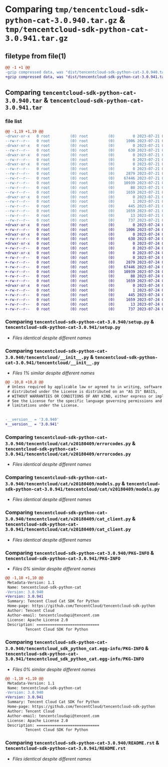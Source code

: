 # Comparing `tmp/tencentcloud-sdk-python-cat-3.0.940.tar.gz` & `tmp/tencentcloud-sdk-python-cat-3.0.941.tar.gz`

## filetype from file(1)

```diff
@@ -1 +1 @@
-gzip compressed data, was "dist/tencentcloud-sdk-python-cat-3.0.940.tar", last modified: Fri Jul 21 00:24:16 2023, max compression
+gzip compressed data, was "dist/tencentcloud-sdk-python-cat-3.0.941.tar", last modified: Mon Jul 24 00:32:14 2023, max compression
```

## Comparing `tencentcloud-sdk-python-cat-3.0.940.tar` & `tencentcloud-sdk-python-cat-3.0.941.tar`

### file list

```diff
@@ -1,19 +1,19 @@
-drwxr-xr-x   0 root         (0) root         (0)        0 2023-07-21 00:24:16.000000 tencentcloud-sdk-python-cat-3.0.940/
--rw-r--r--   0 root         (0) root         (0)     1006 2023-07-21 00:24:16.000000 tencentcloud-sdk-python-cat-3.0.940/setup.py
-drwxr-xr-x   0 root         (0) root         (0)        0 2023-07-21 00:24:16.000000 tencentcloud-sdk-python-cat-3.0.940/tencentcloud/
--rw-r--r--   0 root         (0) root         (0)      630 2023-07-21 00:24:16.000000 tencentcloud-sdk-python-cat-3.0.940/tencentcloud/__init__.py
-drwxr-xr-x   0 root         (0) root         (0)        0 2023-07-21 00:24:16.000000 tencentcloud-sdk-python-cat-3.0.940/tencentcloud/cat/
--rw-r--r--   0 root         (0) root         (0)        0 2023-07-21 00:24:16.000000 tencentcloud-sdk-python-cat-3.0.940/tencentcloud/cat/__init__.py
-drwxr-xr-x   0 root         (0) root         (0)        0 2023-07-21 00:24:16.000000 tencentcloud-sdk-python-cat-3.0.940/tencentcloud/cat/v20180409/
--rw-r--r--   0 root         (0) root         (0)        0 2023-07-21 00:24:16.000000 tencentcloud-sdk-python-cat-3.0.940/tencentcloud/cat/v20180409/__init__.py
--rw-r--r--   0 root         (0) root         (0)     2879 2023-07-21 00:24:16.000000 tencentcloud-sdk-python-cat-3.0.940/tencentcloud/cat/v20180409/errorcodes.py
--rw-r--r--   0 root         (0) root         (0)    67446 2023-07-21 00:24:16.000000 tencentcloud-sdk-python-cat-3.0.940/tencentcloud/cat/v20180409/models.py
--rw-r--r--   0 root         (0) root         (0)    10939 2023-07-21 00:24:16.000000 tencentcloud-sdk-python-cat-3.0.940/tencentcloud/cat/v20180409/cat_client.py
--rw-r--r--   0 root         (0) root         (0)       88 2023-07-21 00:24:16.000000 tencentcloud-sdk-python-cat-3.0.940/setup.cfg
--rw-r--r--   0 root         (0) root         (0)     1659 2023-07-21 00:24:16.000000 tencentcloud-sdk-python-cat-3.0.940/PKG-INFO
-drwxr-xr-x   0 root         (0) root         (0)        0 2023-07-21 00:24:16.000000 tencentcloud-sdk-python-cat-3.0.940/tencentcloud_sdk_python_cat.egg-info/
--rw-r--r--   0 root         (0) root         (0)        1 2023-07-21 00:24:16.000000 tencentcloud-sdk-python-cat-3.0.940/tencentcloud_sdk_python_cat.egg-info/dependency_links.txt
--rw-r--r--   0 root         (0) root         (0)      445 2023-07-21 00:24:16.000000 tencentcloud-sdk-python-cat-3.0.940/tencentcloud_sdk_python_cat.egg-info/SOURCES.txt
--rw-r--r--   0 root         (0) root         (0)     1659 2023-07-21 00:24:16.000000 tencentcloud-sdk-python-cat-3.0.940/tencentcloud_sdk_python_cat.egg-info/PKG-INFO
--rw-r--r--   0 root         (0) root         (0)       13 2023-07-21 00:24:16.000000 tencentcloud-sdk-python-cat-3.0.940/tencentcloud_sdk_python_cat.egg-info/top_level.txt
--rw-r--r--   0 root         (0) root         (0)      737 2023-07-21 00:24:16.000000 tencentcloud-sdk-python-cat-3.0.940/README.rst
+drwxr-xr-x   0 root         (0) root         (0)        0 2023-07-24 00:32:14.000000 tencentcloud-sdk-python-cat-3.0.941/
+-rw-r--r--   0 root         (0) root         (0)     1006 2023-07-24 00:32:14.000000 tencentcloud-sdk-python-cat-3.0.941/setup.py
+drwxr-xr-x   0 root         (0) root         (0)        0 2023-07-24 00:32:14.000000 tencentcloud-sdk-python-cat-3.0.941/tencentcloud/
+-rw-r--r--   0 root         (0) root         (0)      630 2023-07-24 00:32:14.000000 tencentcloud-sdk-python-cat-3.0.941/tencentcloud/__init__.py
+drwxr-xr-x   0 root         (0) root         (0)        0 2023-07-24 00:32:14.000000 tencentcloud-sdk-python-cat-3.0.941/tencentcloud/cat/
+-rw-r--r--   0 root         (0) root         (0)        0 2023-07-24 00:32:14.000000 tencentcloud-sdk-python-cat-3.0.941/tencentcloud/cat/__init__.py
+drwxr-xr-x   0 root         (0) root         (0)        0 2023-07-24 00:32:14.000000 tencentcloud-sdk-python-cat-3.0.941/tencentcloud/cat/v20180409/
+-rw-r--r--   0 root         (0) root         (0)        0 2023-07-24 00:32:14.000000 tencentcloud-sdk-python-cat-3.0.941/tencentcloud/cat/v20180409/__init__.py
+-rw-r--r--   0 root         (0) root         (0)     2879 2023-07-24 00:32:14.000000 tencentcloud-sdk-python-cat-3.0.941/tencentcloud/cat/v20180409/errorcodes.py
+-rw-r--r--   0 root         (0) root         (0)    67446 2023-07-24 00:32:14.000000 tencentcloud-sdk-python-cat-3.0.941/tencentcloud/cat/v20180409/models.py
+-rw-r--r--   0 root         (0) root         (0)    10939 2023-07-24 00:32:14.000000 tencentcloud-sdk-python-cat-3.0.941/tencentcloud/cat/v20180409/cat_client.py
+-rw-r--r--   0 root         (0) root         (0)       88 2023-07-24 00:32:14.000000 tencentcloud-sdk-python-cat-3.0.941/setup.cfg
+-rw-r--r--   0 root         (0) root         (0)     1659 2023-07-24 00:32:14.000000 tencentcloud-sdk-python-cat-3.0.941/PKG-INFO
+drwxr-xr-x   0 root         (0) root         (0)        0 2023-07-24 00:32:14.000000 tencentcloud-sdk-python-cat-3.0.941/tencentcloud_sdk_python_cat.egg-info/
+-rw-r--r--   0 root         (0) root         (0)        1 2023-07-24 00:32:14.000000 tencentcloud-sdk-python-cat-3.0.941/tencentcloud_sdk_python_cat.egg-info/dependency_links.txt
+-rw-r--r--   0 root         (0) root         (0)      445 2023-07-24 00:32:14.000000 tencentcloud-sdk-python-cat-3.0.941/tencentcloud_sdk_python_cat.egg-info/SOURCES.txt
+-rw-r--r--   0 root         (0) root         (0)     1659 2023-07-24 00:32:14.000000 tencentcloud-sdk-python-cat-3.0.941/tencentcloud_sdk_python_cat.egg-info/PKG-INFO
+-rw-r--r--   0 root         (0) root         (0)       13 2023-07-24 00:32:14.000000 tencentcloud-sdk-python-cat-3.0.941/tencentcloud_sdk_python_cat.egg-info/top_level.txt
+-rw-r--r--   0 root         (0) root         (0)      737 2023-07-24 00:32:14.000000 tencentcloud-sdk-python-cat-3.0.941/README.rst
```

### Comparing `tencentcloud-sdk-python-cat-3.0.940/setup.py` & `tencentcloud-sdk-python-cat-3.0.941/setup.py`

 * *Files identical despite different names*

### Comparing `tencentcloud-sdk-python-cat-3.0.940/tencentcloud/__init__.py` & `tencentcloud-sdk-python-cat-3.0.941/tencentcloud/__init__.py`

 * *Files 1% similar despite different names*

```diff
@@ -10,8 +10,8 @@
 # Unless required by applicable law or agreed to in writing, software
 # distributed under the License is distributed on an "AS IS" BASIS,
 # WITHOUT WARRANTIES OR CONDITIONS OF ANY KIND, either express or implied.
 # See the License for the specific language governing permissions and
 # limitations under the License.
 
 
-__version__ = '3.0.940'
+__version__ = '3.0.941'
```

### Comparing `tencentcloud-sdk-python-cat-3.0.940/tencentcloud/cat/v20180409/errorcodes.py` & `tencentcloud-sdk-python-cat-3.0.941/tencentcloud/cat/v20180409/errorcodes.py`

 * *Files identical despite different names*

### Comparing `tencentcloud-sdk-python-cat-3.0.940/tencentcloud/cat/v20180409/models.py` & `tencentcloud-sdk-python-cat-3.0.941/tencentcloud/cat/v20180409/models.py`

 * *Files identical despite different names*

### Comparing `tencentcloud-sdk-python-cat-3.0.940/tencentcloud/cat/v20180409/cat_client.py` & `tencentcloud-sdk-python-cat-3.0.941/tencentcloud/cat/v20180409/cat_client.py`

 * *Files identical despite different names*

### Comparing `tencentcloud-sdk-python-cat-3.0.940/PKG-INFO` & `tencentcloud-sdk-python-cat-3.0.941/PKG-INFO`

 * *Files 0% similar despite different names*

```diff
@@ -1,10 +1,10 @@
 Metadata-Version: 1.1
 Name: tencentcloud-sdk-python-cat
-Version: 3.0.940
+Version: 3.0.941
 Summary: Tencent Cloud Cat SDK for Python
 Home-page: https://github.com/TencentCloud/tencentcloud-sdk-python
 Author: Tencent Cloud
 Author-email: tencentcloudapi@tencent.com
 License: Apache License 2.0
 Description: ============================
         Tencent Cloud SDK for Python
```

### Comparing `tencentcloud-sdk-python-cat-3.0.940/tencentcloud_sdk_python_cat.egg-info/PKG-INFO` & `tencentcloud-sdk-python-cat-3.0.941/tencentcloud_sdk_python_cat.egg-info/PKG-INFO`

 * *Files 0% similar despite different names*

```diff
@@ -1,10 +1,10 @@
 Metadata-Version: 1.1
 Name: tencentcloud-sdk-python-cat
-Version: 3.0.940
+Version: 3.0.941
 Summary: Tencent Cloud Cat SDK for Python
 Home-page: https://github.com/TencentCloud/tencentcloud-sdk-python
 Author: Tencent Cloud
 Author-email: tencentcloudapi@tencent.com
 License: Apache License 2.0
 Description: ============================
         Tencent Cloud SDK for Python
```

### Comparing `tencentcloud-sdk-python-cat-3.0.940/README.rst` & `tencentcloud-sdk-python-cat-3.0.941/README.rst`

 * *Files identical despite different names*


